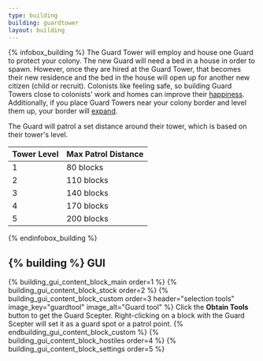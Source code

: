 ```yaml
---
type: building
building: guardtower
layout: building
---
```

{% infobox_building %}
The Guard Tower will employ and house one Guard to protect your colony. The new Guard will need a bed in a house in order to spawn. However, once they are hired at the Guard Tower, that becomes their new residence and the bed in the house will open up for another new citizen (child or recruit). Colonists like feeling safe, so building Guard Towers close to colonists' work and homes can improve their [happiness](../../source/systems/happinessandsaturation). Additionally, if you place Guard Towers near your colony border and level them up, your border will [expand](../../source/systems/border).

The Guard will patrol a set distance around their tower, which is based on their tower's level.

| Tower Level | Max Patrol Distance |
|-------------|---------------------|
| 1           | 80 blocks           |
| 2           | 110 blocks          |
| 3           | 140 blocks          |
| 4           | 170 blocks          |
| 5           | 200 blocks          |

{% endinfobox_building %}

## {% building %} GUI

{% building_gui_content_block_main order=1 %}
{% building_gui_content_block_stock order=2 %}
{% building_gui_content_block_custom order=3 header="selection tools" image_key="guardtool" image_alt="Guard tool" %}
Click the <strong>Obtain Tools</strong> button to get the Guard Scepter. Right-clicking on a block with the Guard Scepter will set it as a guard spot or a patrol point.
{% endbuilding_gui_content_block_custom %}
{% building_gui_content_block_hostiles order=4 %}
{% building_gui_content_block_settings order=5 %}